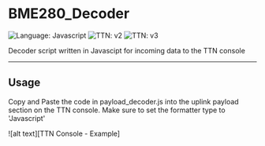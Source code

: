 # BME280_Decoder
![Language: Javascript](https://img.shields.io/badge/language-JavaScript-blue)
![TTN: v2](https://img.shields.io/badge/TTN-v2-success)
![TTN: v3](https://img.shields.io/badge/TTN-v3-success)

Decoder script written in Javascipt for incoming data to the TTN console

---

## Usage

Copy and Paste the code in payload_decoder.js into the uplink payload section on the TTN console. 
Make sure to set the formatter type to 'Javascript'

[decoder]: decoder_example.PNG "decoder"

![alt text][TTN Console - Example]
